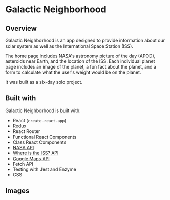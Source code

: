 # Galactic Neighborhood

## Overview
Galactic Neighborhood is an app designed to provide information about our solar system as well as the International Space Station (ISS).

The home page includes NASA's astronomy picture of the day (APOD), asteroids near Earth, and the location of the ISS. Each individual planet page includes an image of the planet, a fun fact about the planet, and a form to calculate what the user's weight would be on the planet.

It was built as a six-day solo project.

## Built with
Galactic Neighborhood is built with:
* React (`create-react-app`)
* Redux
* React Router
* Functional React Components
* Class React Components
* [NASA API](https://api.nasa.gov/index.html)
* [Where is the ISS? API](https://wheretheiss.at/w/developer)
* [Google Maps API](https://cloud.google.com/maps-platform/)
* Fetch API
* Testing with Jest and Enzyme
* CSS

## Images

